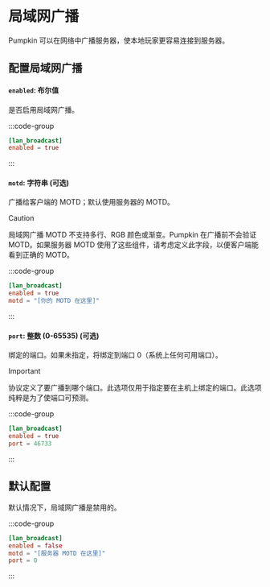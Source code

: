 # 局域网广播
Pumpkin 可以在网络中广播服务器，使本地玩家更容易连接到服务器。

## 配置局域网广播

#### `enabled`: 布尔值
是否启用局域网广播。

:::code-group
```toml [features.toml] {2}
[lan_broadcast]
enabled = true
```
:::

#### `motd`: 字符串 (可选)
广播给客户端的 MOTD；默认使用服务器的 MOTD。

> [!CAUTION]
> 局域网广播 MOTD 不支持多行、RGB 颜色或渐变。Pumpkin 在广播前不会验证 MOTD。如果服务器 MOTD 使用了这些组件，请考虑定义此字段，以便客户端能看到正确的 MOTD。

:::code-group
```toml [features.toml] {3}
[lan_broadcast]
enabled = true
motd = "[你的 MOTD 在这里]"
```
:::

#### `port`: 整数 (0-65535) (可选)
绑定的端口。如果未指定，将绑定到端口 0（系统上任何可用端口）。

> [!IMPORTANT]
> 协议定义了要广播到哪个端口。此选项仅用于指定要在主机上绑定的端口。此选项纯粹是为了使端口可预测。

:::code-group
```toml [features.toml] {3}
[lan_broadcast]
enabled = true
port = 46733
```
:::

## 默认配置
默认情况下，局域网广播是禁用的。

:::code-group
```toml [features.toml]
[lan_broadcast]
enabled = false
motd = "[服务器 MOTD 在这里]"
port = 0
```
::: 